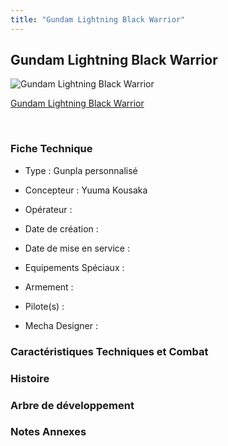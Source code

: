 ```yaml
---
title: "Gundam Lightning Black Warrior"
---
```


Gundam Lightning Black Warrior
------------------------------



![Gundam Lightning Black Warrior](/images/stories/saga/gundambfblg/mechas/gundam-lightning-black-warrior.png)

[Gundam Lightning Black Warrior](javascript:change_image_m('images/stories/saga/gundambfblg/mechas/gundam-lightning-black-warrior.png');)

 

### Fiche Technique


- Type : Gunpla personnalisé
  
- Concepteur : Yuuma Kousaka
  
- Opérateur : 
  
- Date de création : 
  
- Date de mise en service : 
  
- Equipements Spéciaux :




- Armement :




- Pilote(s) : 





- Mecha Designer : 


### Caractéristiques Techniques et Combat


### Histoire


### Arbre de développement


### Notes Annexes


